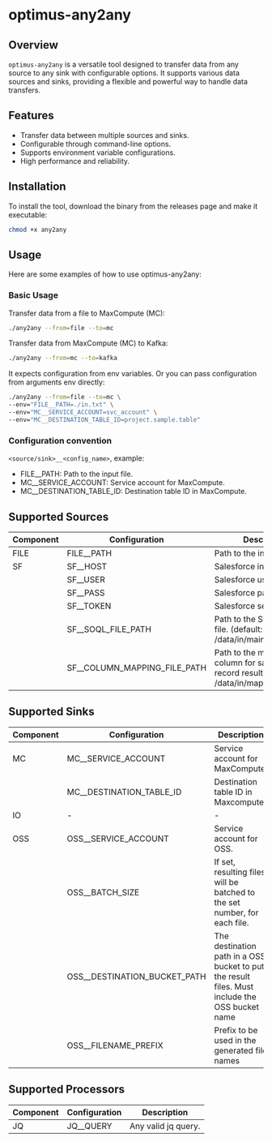 # optimus-any2any

## Overview
`optimus-any2any` is a versatile tool designed to transfer data from any source to any sink with configurable options. It supports various data sources and sinks, providing a flexible and powerful way to handle data transfers.

## Features
- Transfer data between multiple sources and sinks.
- Configurable through command-line options.
- Supports environment variable configurations.
- High performance and reliability.

## Installation
To install the tool, download the binary from the releases page and make it executable:

```sh
chmod +x any2any
```

## Usage
Here are some examples of how to use optimus-any2any:

### Basic Usage
Transfer data from a file to MaxCompute (MC):
```sh
./any2any --from=file --to=mc
```

Transfer data from MaxCompute (MC) to Kafka:
```sh
./any2any --from=mc --to=kafka
```

It expects configuration from env variables. Or you can pass configuration from arguments env directly:
```sh
./any2any --from=file --to=mc \
--env="FILE__PATH=./in.txt" \
--env="MC__SERVICE_ACCOUNT=svc_account" \
--env="MC__DESTINATION_TABLE_ID=project.sample.table"
```

### Configuration convention
`<source/sink>__<config_name>`, example:
- FILE__PATH: Path to the input file.
- MC__SERVICE_ACCOUNT: Service account for MaxCompute.
- MC__DESTINATION_TABLE_ID: Destination table ID in MaxCompute.


## Supported Sources

| Component | Configuration | Description |
|---|---|---|
| FILE | FILE__PATH | Path to the input file. |
| SF | SF__HOST | Salesforce instance host. |
| | SF__USER | Salesforce username. |
| | SF__PASS | Salesforce password. |
| | SF__TOKEN | Salesforce security token. |
| | SF__SOQL_FILE_PATH | Path to the SOQL query file. (default: /data/in/main.soql)|
| | SF__COLUMN_MAPPING_FILE_PATH | Path to the mapping column for salesforce record result. (default: /data/in/mapping.columns) |

## Supported Sinks

| Component | Configuration | Description |
|---|---|---|
| MC | MC__SERVICE_ACCOUNT | Service account for MaxCompute. |
| | MC__DESTINATION_TABLE_ID | Destination table ID in Maxcompute. |
| IO | - | - |
| OSS | OSS__SERVICE_ACCOUNT | Service account for OSS. |
| | OSS__BATCH_SIZE | If set, resulting files will be batched to the set number, for each file. |
| | OSS__DESTINATION_BUCKET_PATH | The destination path in a OSS bucket to put the result files. Must include the OSS bucket name |
| | OSS__FILENAME_PREFIX | Prefix to be used in the generated file names |

## Supported Processors

| Component | Configuration | Description |
|---|---|---|
| JQ | JQ__QUERY | Any valid jq query. |
